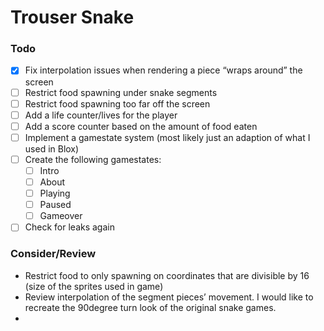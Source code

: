# Trouser Snake

### Todo

- [x] Fix interpolation issues when rendering a piece “wraps around” the screen
- [ ] Restrict food spawning under snake segments
- [ ] Restrict food spawning too far off the screen
- [ ] Add a life counter/lives for the player
- [ ] Add a score counter based on the amount of food eaten
- [ ] Implement a gamestate system (most likely just an adaption of what I used in Blox)
- [ ]  Create the following gamestates:
	- [ ] Intro
	- [ ] About
	- [ ] Playing
	- [ ] Paused
	- [ ] Gameover
- [ ] Check for leaks again

### Consider/Review
* Restrict food to only spawning on coordinates that are divisible by 16 (size of the sprites used in game)
* Review interpolation of the segment pieces’ movement. I would like to recreate the 90degree turn look of the original snake games.
* 

